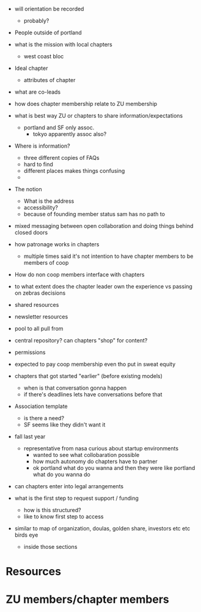 - will orientation be recorded
	- probably?
- People outside of portland
- what is the mission with local chapters
	- west coast bloc
- Ideal chapter
	- attributes of chapter
- what are co-leads
- how does chapter membership relate to ZU membership
- what is best way ZU or chapters to share information/expectations
	- portland and SF only assoc.
		- tokyo apparently assoc also?

- Where is information?
	- three different copies of FAQs
	- hard to find
	- different places makes things confusing
	- 
- The notion
	- What is the address
	- accessibility?
	- because of founding member status sam has no path to 
- mixed messaging between open collaboration and doing things behind closed doors
- how patronage works in chapters
	- multiple times said it's not intention to have chapter members to be members of coop

- How do non coop members interface with chapters
- to what extent does the chapter leader own the experience vs passing on zebras decisions
- shared resources
- newsletter resources
- pool to all pull from
- central repository? can chapters "shop" for content?
- permissions
- expected to pay coop membership even tho put in sweat equity
- chapters that got started "earlier" (before existing models)
	- when is that conversation gonna happen
	- if there's deadlines lets have conversations before that
- Association template
	- is there a need?
	- SF seems like they didn't want it
- fall last year
	- representative from nasa curious about startup environments
		- wanted to see what collobaration possible
		- how much autonomy do chapters have to partner
		- ok portland what do you wanna and then they were like portland what do you wanna do
- can chapters enter into legal arrangements
- what is the first step to request support / funding
	- how is this structured?
	- like to know first step to access

- similar to map of organization, doulas, golden share, investors etc etc birds eye
	- inside those sections

# Resources
# ZU members/chapter members
